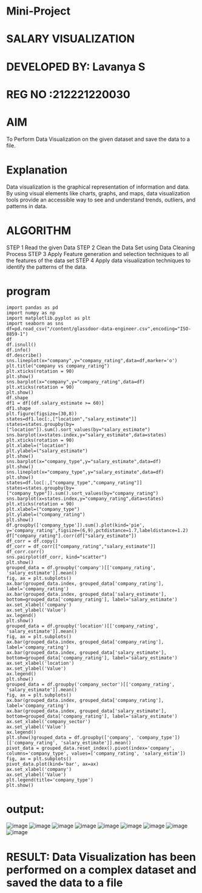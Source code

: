 # Mini-Project
# SALARY  VISUALIZATION
# DEVELOPED BY: Lavanya S
# REG NO :212221220030
# AIM
To Perform Data Visualization on the given dataset and save the data to a file.
# Explanation
Data visualization is the graphical representation of information and data. By using visual elements
like charts, graphs, and maps, data visualization tools provide an accessible way to see and
understand trends, outliers, and patterns in data.
# ALGORITHM
STEP 1
Read the given Data
STEP 2
Clean the Data Set using Data Cleaning Process
STEP 3
Apply Feature generation and selection techniques to all the features of the data set
STEP 4
Apply data visualization techniques to identify the patterns of the data.
# program
```
import pandas as pd
import numpy as np
import matplotlib.pyplot as plt
import seaborn as sns
df=pd.read_csv("/content/glassdoor-data-engineer.csv",encoding="ISO-8859-1")
df
df.isnull()
df.info()
df.describe()
sns.lineplot(x="company",y="company_rating",data=df,marker='o')
plt.title("company vs company_rating")
plt.xticks(rotation = 90)
plt.show()
sns.barplot(x="company",y="company_rating",data=df)
plt.xticks(rotation = 90)
plt.show()
df.shape
df1 = df[(df.salary_estimate >= 60)]
df1.shape
plt.figure(figsize=(30,8))
states=df1.loc[:,["location","salary_estimate"]]
states=states.groupby(by=["location"]).sum().sort_values(by="salary_estimate")
sns.barplot(x=states.index,y="salary_estimate",data=states)
plt.xticks(rotation = 90)
plt.xlabel=("location")
plt.ylabel=("salary_estimate")
plt.show()
sns.barplot(x="company_type",y="salary_estimate",data=df)
plt.show()
sns.lineplot(x="company_type",y="salary_estimate",data=df)
plt.show()
states=df.loc[:,["company_type","company_rating"]]
states=states.groupby(by=["company_type"]).sum().sort_values(by="company_rating")
sns.barplot(x=states.index,y="company_rating",data=states)
plt.xticks(rotation = 90)
plt.xlabel=("company_type")
plt.ylabel=("company_rating")
plt.show()
df.groupby(['company_type']).sum().plot(kind='pie', y='company_rating',figsize=(6,9),pctdistance=1.7,labeldistance=1.2)
df["company_rating"].corr(df["salary_estimate"])
df_corr = df.copy()
df_corr = df_corr[["company_rating","salary_estimate"]]
df_corr.corr()
sns.pairplot(df_corr, kind="scatter")
plt.show()
grouped_data = df.groupby('company')[['company_rating', 'salary_estimate']].mean()
fig, ax = plt.subplots()
ax.bar(grouped_data.index, grouped_data['company_rating'], label='company_rating')
ax.bar(grouped_data.index, grouped_data['salary_estimate'], bottom=grouped_data['company_rating'], label='salary_estimate')
ax.set_xlabel('company')
ax.set_ylabel('Value')
ax.legend()
plt.show()
grouped_data = df.groupby('location')[['company_rating', 'salary_estimate']].mean()
fig, ax = plt.subplots()
ax.bar(grouped_data.index, grouped_data['company_rating'], label='company_rating')
ax.bar(grouped_data.index, grouped_data['salary_estimate'], bottom=grouped_data['company_rating'], label='salary_estimate')
ax.set_xlabel('location')
ax.set_ylabel('Value')
ax.legend()
plt.show()
grouped_data = df.groupby('company_sector')[['company_rating', 'salary_estimate']].mean()
fig, ax = plt.subplots()
ax.bar(grouped_data.index, grouped_data['company_rating'], label='company_rating')
ax.bar(grouped_data.index, grouped_data['salary_estimate'], bottom=grouped_data['company_rating'], label='salary_estimate')
ax.set_xlabel('company_sector')
ax.set_ylabel('Value')
ax.legend()
plt.show()grouped_data = df.groupby(['company', 'company_type'])[['company_rating', 'salary_estimate']].mean()
pivot_data = grouped_data.reset_index().pivot(index='company', columns='company_type', values=['company_rating', 'salary_estim'])
fig, ax = plt.subplots()
pivot_data.plot(kind='bar', ax=ax)
ax.set_xlabel('company')
ax.set_ylabel('Value')
plt.legend(title='company_type')
plt.show()
```
# output:
![image](https://github.com/LavanyaSIT/Mini-Project/assets/130207418/4ef07ff0-2d58-4cbd-83de-d7e0f87d2104)
![image](https://github.com/LavanyaSIT/Mini-Project/assets/130207418/f15ccd9f-4662-4da9-b09b-96a90e4bbaff)
![image](https://github.com/LavanyaSIT/Mini-Project/assets/130207418/1b94a337-7377-4f6f-80a9-86d1fb216b4c)
![image](https://github.com/LavanyaSIT/Mini-Project/assets/130207418/bb360773-6ce1-48ca-925f-ba19afefa561)
![image](https://github.com/LavanyaSIT/Mini-Project/assets/130207418/dc17af7c-c88f-4b4c-920d-75551faeade2)
![image](https://github.com/LavanyaSIT/Mini-Project/assets/130207418/ce3be835-0128-44c2-96b9-fbb3252b9efe)
![image](https://github.com/LavanyaSIT/Mini-Project/assets/130207418/92d3d8c3-aca0-466c-95b5-31b7dbf3e177)
![image](https://github.com/LavanyaSIT/Mini-Project/assets/130207418/4101c9c5-7460-4aa3-af30-4b775b58549f)
![image](https://github.com/LavanyaSIT/Mini-Project/assets/130207418/97af6bcf-9323-4634-8c14-896b92d0ce15)
# RESULT: Data Visualization has been performed on a complex dataset and saved the data to a file
